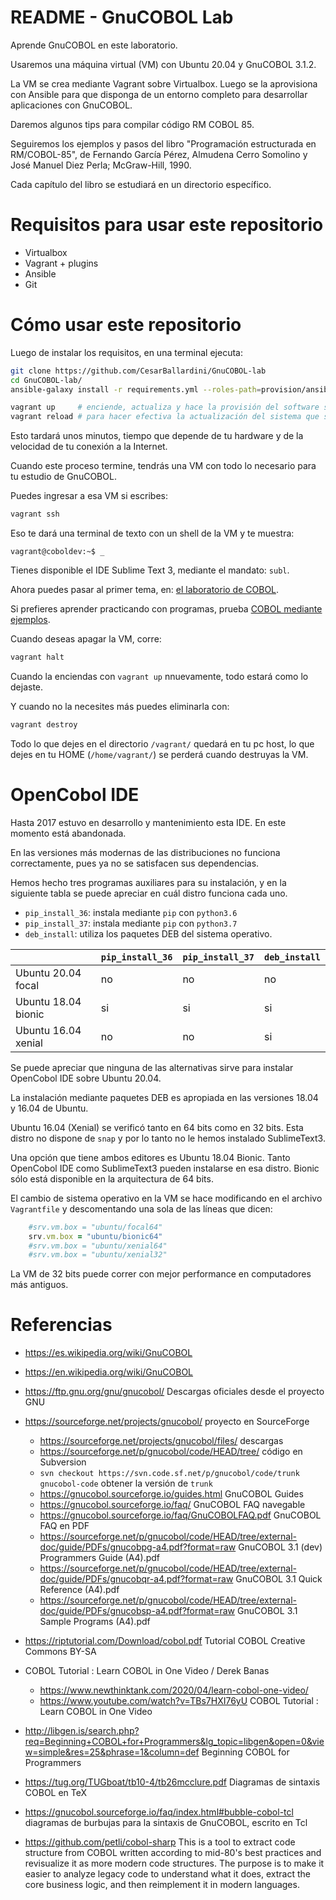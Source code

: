 # README - GnuCOBOL Lab

Aprende GnuCOBOL en este laboratorio.

Usaremos una máquina virtual (VM) con Ubuntu 20.04 y GnuCOBOL 3.1.2.

La VM se crea mediante Vagrant sobre Virtualbox.  Luego se la aprovisiona con Ansible para que
disponga de un entorno completo para desarrollar aplicaciones con GnuCOBOL.

Daremos algunos tips para compilar código RM COBOL 85.

Seguiremos los ejemplos y pasos del libro "Programación estructurada en RM/COBOL-85", de Fernando García Pérez,
Almudena Cerro Somolino y José Manuel Diez Perla; McGraw-Hill, 1990.

Cada capítulo del libro se estudiará en un directorio específico.

# Requisitos para usar este repositorio

* Virtualbox
* Vagrant + plugins
* Ansible
* Git

# Cómo usar este repositorio

Luego de instalar los requisitos, en una terminal ejecuta:

```bash
git clone https://github.com/CesarBallardini/GnuCOBOL-lab
cd GnuCOBOL-lab/
ansible-galaxy install -r requirements.yml --roles-path=provision/ansible/roles/ --force

vagrant up     # enciende, actualiza y hace la provisión del software solicitado
vagrant reload # para hacer efectiva la actualización del sistema que se realizó
```


Esto tardará unos minutos, tiempo que depende de tu hardware y de la velocidad de tu conexión a la Internet.

Cuando este proceso termine, tendrás una VM con todo lo necesario para tu estudio de GnuCOBOL.

Puedes ingresar a esa VM si escribes:


```bash
vagrant ssh
```

Eso te dará una terminal de texto con un shell de la VM y te muestra:

```text
vagrant@coboldev:~$ _
```

Tienes disponible el IDE Sublime Text 3, mediante el mandato: `subl`.


Ahora puedes pasar al primer tema, en: [el laboratorio de COBOL](penrmc85/README.md).

Si prefieres aprender practicando con programas, prueba [COBOL mediante ejemplos](cobol-mediante-ejemplos/README.md).


Cuando deseas apagar la VM, corre:

```bash
vagrant halt
```

Cuando la enciendas con `vagrant up` nnuevamente, todo estará como lo dejaste.

Y cuando no la necesites más puedes eliminarla con:

```bash
vagrant destroy
```

Todo lo que dejes en el directorio `/vagrant/` quedará en tu pc host, lo que dejes en tu HOME (`/home/vagrant/`) se perderá cuando destruyas la VM.

# OpenCobol IDE

Hasta 2017 estuvo en desarrollo y mantenimiento esta IDE.  En este momento está abandonada.

En las versiones más modernas de las distribuciones no funciona correctamente, pues ya no
se satisfacen sus dependencias.

Hemos hecho tres programas auxiliares para su instalación, y en la siguiente tabla 
se puede apreciar en cuál distro funciona cada uno.

* `pip_install_36`: instala mediante `pip` con `python3.6`
* `pip_install_37`: instala mediante `pip` con `python3.7`
* `deb_install`: utiliza los paquetes DEB del sistema operativo.


|                     | `pip_install_36` | `pip_install_37` | `deb_install`|
|---------------------|------------------|------------------|--------------|
| Ubuntu 20.04 focal  |       no         |       no         |      no      |
| Ubuntu 18.04 bionic |       si         |       si         |      si      |
| Ubuntu 16.04 xenial |       no         |       no         |      si      |


Se puede apreciar que ninguna de las alternativas sirve para instalar OpenCobol IDE sobre Ubuntu 20.04.

La instalación mediante paquetes DEB es apropiada en las versiones 18.04 y 16.04 de Ubuntu.  

Ubuntu 16.04 (Xenial) se verificó tanto en 64 bits como en 32 bits.  Esta distro no dispone de `snap` y por lo tanto no le hemos instalado SublimeText3.


Una opción que tiene ambos editores es Ubuntu 18.04 Bionic.  Tanto OpenCobol IDE como SublimeText3 pueden instalarse en esa distro.  Bionic sólo
está disponible en la arquitectura de 64 bits.


El cambio de sistema operativo en la VM se hace modificando en el archivo `Vagrantfile` y descomentando una sola
de las líneas que dicen:

```ruby
    #srv.vm.box = "ubuntu/focal64"
    srv.vm.box = "ubuntu/bionic64"
    #srv.vm.box = "ubuntu/xenial64"
    #srv.vm.box = "ubuntu/xenial32"
```

La VM de 32 bits puede correr con mejor performance en computadores más antiguos.


# Referencias

* https://es.wikipedia.org/wiki/GnuCOBOL
* https://en.wikipedia.org/wiki/GnuCOBOL
* https://ftp.gnu.org/gnu/gnucobol/ Descargas oficiales desde el proyecto GNU
* https://sourceforge.net/projects/gnucobol/ proyecto en SourceForge
  * https://sourceforge.net/projects/gnucobol/files/ descargas
  * https://sourceforge.net/p/gnucobol/code/HEAD/tree/ código en Subversion
  * `svn checkout https://svn.code.sf.net/p/gnucobol/code/trunk gnucobol-code` obtener la versión de `trunk`
  * https://gnucobol.sourceforge.io/guides.html GnuCOBOL Guides
  * https://gnucobol.sourceforge.io/faq/ GnuCOBOL FAQ navegable
  * https://gnucobol.sourceforge.io/faq/GnuCOBOLFAQ.pdf GnuCOBOL FAQ en PDF
  * https://sourceforge.net/p/gnucobol/code/HEAD/tree/external-doc/guide/PDFs/gnucobpg-a4.pdf?format=raw GnuCOBOL 3.1 (dev) Programmers Guide (A4).pdf
  * https://sourceforge.net/p/gnucobol/code/HEAD/tree/external-doc/guide/PDFs/gnucobqr-a4.pdf?format=raw GnuCOBOL 3.1 Quick Reference (A4).pdf
  * https://sourceforge.net/p/gnucobol/code/HEAD/tree/external-doc/guide/PDFs/gnucobsp-a4.pdf?format=raw GnuCOBOL 3.1 Sample Programs (A4).pdf

* https://riptutorial.com/Download/cobol.pdf Tutorial COBOL Creative Commons BY-SA

* COBOL Tutorial : Learn COBOL in One Video / Derek Banas
  * https://www.newthinktank.com/2020/04/learn-cobol-one-video/
  * https://www.youtube.com/watch?v=TBs7HXI76yU COBOL Tutorial : Learn COBOL in One Video
* http://libgen.is/search.php?req=Beginning+COBOL+for+Programmers&lg_topic=libgen&open=0&view=simple&res=25&phrase=1&column=def Beginning COBOL for Programmers

* https://tug.org/TUGboat/tb10-4/tb26mcclure.pdf Diagramas de sintaxis COBOL en TeX
* https://gnucobol.sourceforge.io/faq/index.html#bubble-cobol-tcl diagramas de burbujas para la sintaxis de GnuCOBOL, escrito en Tcl
* https://github.com/petli/cobol-sharp This is a tool to extract code structure from COBOL written according to mid-80's best practices and revisualize it as more modern code structures. The purpose is to make it easier to analyze legacy code to understand what it does, extract the core business logic, and then reimplement it in modern languages.
